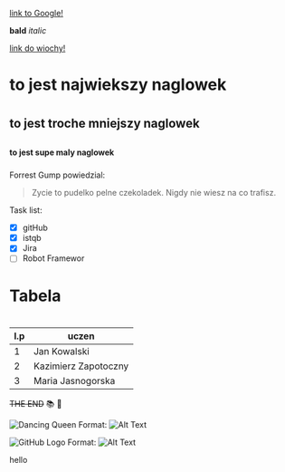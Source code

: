 [link to Google!](http://google.com)


**bald**
*italic*

[link do wiochy!](http://wiocha.pl)


# to jest najwiekszy naglowek <h1>
## to jest troche mniejszy naglowek <h2>
#### to jest supe maly naglowek <h5>

Forrest Gump powiedzial:
> Zycie to pudelko pelne czekoladek.
> Nigdy nie wiesz na co trafisz.


Task list:
- [x] gitHub
- [x] istqb
- [x] Jira
- [ ] Robot Framewor

# Tabela <h1>

l.p | uczen
----|-------
1 | Jan Kowalski
2 | Kazimierz Zapotoczny
3 | Maria Jasnogorska


~~THE END~~ :books: :100:

![Dancing Queen](/octodex.github.com/hulatocat)
Format: ![Alt Text](url)

![GitHub Logo](/images/logo.png)
Format: ![Alt Text](url)

hello
